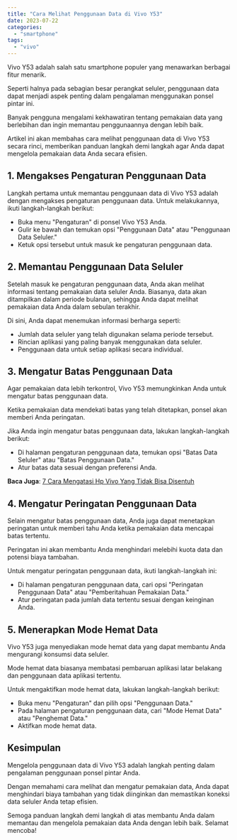 ```yaml
---
title: "Cara Melihat Penggunaan Data di Vivo Y53"
date: 2023-07-22
categories: 
  - "smartphone"
tags: 
  - "vivo"
---
```


Vivo Y53 adalah salah satu smartphone populer yang menawarkan berbagai fitur menarik.

Seperti halnya pada sebagian besar perangkat seluler, penggunaan data dapat menjadi aspek penting dalam pengalaman menggunakan ponsel pintar ini.

Banyak pengguna mengalami kekhawatiran tentang pemakaian data yang berlebihan dan ingin memantau penggunaannya dengan lebih baik.

Artikel ini akan membahas cara melihat penggunaan data di Vivo Y53 secara rinci, memberikan panduan langkah demi langkah agar Anda dapat mengelola pemakaian data Anda secara efisien.

## **1\. Mengakses Pengaturan Penggunaan Data**

Langkah pertama untuk memantau penggunaan data di Vivo Y53 adalah dengan mengakses pengaturan penggunaan data. Untuk melakukannya, ikuti langkah-langkah berikut:

- Buka menu "Pengaturan" di ponsel Vivo Y53 Anda.
- Gulir ke bawah dan temukan opsi "Penggunaan Data" atau "Penggunaan Data Seluler."
- Ketuk opsi tersebut untuk masuk ke pengaturan penggunaan data.

## **2\. Memantau Penggunaan Data Seluler**

Setelah masuk ke pengaturan penggunaan data, Anda akan melihat informasi tentang pemakaian data seluler Anda. Biasanya, data akan ditampilkan dalam periode bulanan, sehingga Anda dapat melihat pemakaian data Anda dalam sebulan terakhir.

Di sini, Anda dapat menemukan informasi berharga seperti:

- Jumlah data seluler yang telah digunakan selama periode tersebut.
- Rincian aplikasi yang paling banyak menggunakan data seluler.
- Penggunaan data untuk setiap aplikasi secara individual.

## **3\. Mengatur Batas Penggunaan Data**

Agar pemakaian data lebih terkontrol, Vivo Y53 memungkinkan Anda untuk mengatur batas penggunaan data.

Ketika pemakaian data mendekati batas yang telah ditetapkan, ponsel akan memberi Anda peringatan.

Jika Anda ingin mengatur batas penggunaan data, lakukan langkah-langkah berikut:

- Di halaman pengaturan penggunaan data, temukan opsi "Batas Data Seluler" atau "Batas Penggunaan Data."
- Atur batas data sesuai dengan preferensi Anda.

**Baca Juga**: [7 Cara Mengatasi Hp Vivo Yang Tidak Bisa Disentuh](https://ajiekusumadhany.com/cara-mengatasi-hp-vivo-yang-tidak-bisa-disentuh/)

## **4\. Mengatur Peringatan Penggunaan Data**

Selain mengatur batas penggunaan data, Anda juga dapat menetapkan peringatan untuk memberi tahu Anda ketika pemakaian data mencapai batas tertentu.

Peringatan ini akan membantu Anda menghindari melebihi kuota data dan potensi biaya tambahan.

Untuk mengatur peringatan penggunaan data, ikuti langkah-langkah ini:

- Di halaman pengaturan penggunaan data, cari opsi "Peringatan Penggunaan Data" atau "Pemberitahuan Pemakaian Data."
- Atur peringatan pada jumlah data tertentu sesuai dengan keinginan Anda.

## **5\. Menerapkan Mode Hemat Data**

Vivo Y53 juga menyediakan mode hemat data yang dapat membantu Anda mengurangi konsumsi data seluler.

Mode hemat data biasanya membatasi pembaruan aplikasi latar belakang dan penggunaan data aplikasi tertentu.

Untuk mengaktifkan mode hemat data, lakukan langkah-langkah berikut:

- Buka menu "Pengaturan" dan pilih opsi "Penggunaan Data."
- Pada halaman pengaturan penggunaan data, cari "Mode Hemat Data" atau "Penghemat Data."
- Aktifkan mode hemat data.

## **Kesimpulan**

Mengelola penggunaan data di Vivo Y53 adalah langkah penting dalam pengalaman penggunaan ponsel pintar Anda.

Dengan memahami cara melihat dan mengatur pemakaian data, Anda dapat menghindari biaya tambahan yang tidak diinginkan dan memastikan koneksi data seluler Anda tetap efisien.

Semoga panduan langkah demi langkah di atas membantu Anda dalam memantau dan mengelola pemakaian data Anda dengan lebih baik. Selamat mencoba!

